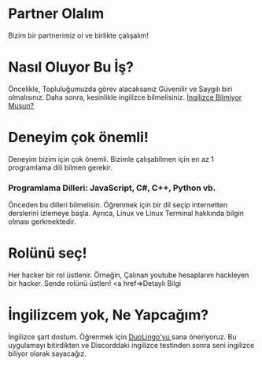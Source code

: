# Partner Olalım
Bizim bir partnerimiz ol ve birlikte çalışalım!

# Nasıl Oluyor Bu İş?
 Öncelikle, Topluluğumuzda görev alacaksanız Güvenilir ve Saygılı biri olmalısınız.
 Daha sonra, kesinlikle ingilizce bilmelisiniz. <a href="https://github.com/HackLandEcip/partner-ol-sende-bizle-calis/blob/master/OKUBENI.md#i%CC%87ngilizcem-yok-ne-yapca%C4%9F%C4%B1m">İngilizce Bilmiyor Musun?</a>
 
 
 # Deneyim çok önemli!
 Deneyim bizim için çok önemli. Bizimle çalışabilmen için en az 1 programlama dili bilmen gerekir.
 <h3> Programlama Dilleri: JavaScript, C#, C++, Python vb.</h3>
 Önceden bu dilleri bilmelisin. Öğrenmek için bir dil seçip internetten derslerini izlemeye başla.
 Ayrıca, Linux ve Linux Terminal hakkında bilgin olması gerkmektedir.                                                                                                
 
 
 
 
 
 
 
 
 # Rolünü seç!
 Her hacker bir rol üstlenir. Örneğin, Çalınan youtube hesaplarını hackleyen bir hacker. Sende rolünü üstlen!
 <a href=>Detaylı Bilgi<a>
 
 
 
 
 
 
 
 
 
 
 
 
 
 
 # İngilizcem yok, Ne Yapcağım?
 İngilizce şart dostum. Öğrenmek için <a href="https://tr.duolingo.com/"> DuoLingo'yu <a> sana öneriyoruz. Bu uygulamayı bitirdikten ve Discorddaki ingilizce testinden sonra seni ingilizce biliyor olarak sayacağız.

